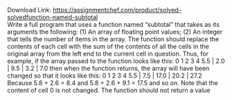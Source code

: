 Download Link: https://assignmentchef.com/product/solved-solvedfunction-named-subtotal
<br>
Write a full program that uses a function named “subtotal” that takes as its arguments the following: (1) An array of floating point values; (2) An integer that tells the number of items in the array. The function should replace the contents of each cell with the sum of the contents of all the cells in the original array from the left end to the current cell in question. Thus, for example, if the array passed to the function looks like this: 0 1 2 3 4 5.5 | 2.0 | 9.5 | 3.2 | 7.0 then when the function returns, the array will have been changed so that it looks like this: 0 1 2 3 4 5.5 | 7.5 | 17.0 | 20.2 | 27.2 Because 5.8 + 2.6 = 8.4 and 5.8 + 2.6 + 9.1 = 17.5 and so on. Note that the content of cell 0 is not changed. The function should not return a value